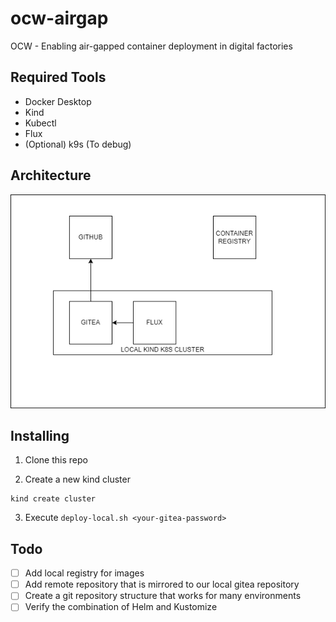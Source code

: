 # ocw-airgap
OCW - Enabling air-gapped container deployment in digital factories

## Required Tools
* Docker Desktop
* Kind
* Kubectl
* Flux
* (Optional) k9s (To debug)

## Architecture
![Architecture](assets/architecture.drawio.png)
## Installing 

1. Clone this repo

2. Create a new kind cluster
```
kind create cluster
```
3. Execute `deploy-local.sh <your-gitea-password>`

## Todo
- [ ] Add local registry for images
- [ ] Add remote repository that is mirrored to our local gitea repository
- [ ] Create a git repository structure that works for many environments
- [ ] Verify the combination of Helm and Kustomize
